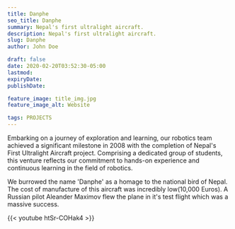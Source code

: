 ```yaml
---
title: Danphe
seo_title: Danphe
summary: Nepal's first ultralight aircraft.
description: Nepal's first ultralight aircraft.
slug: Danphe
author: John Doe

draft: false
date: 2020-02-20T03:52:30-05:00
lastmod: 
expiryDate: 
publishDate: 

feature_image: title_img.jpg
feature_image_alt: Website

tags: PROJECTS
---
```

Embarking on a journey of exploration and learning, our robotics team achieved a significant milestone in 2008 with the completion of Nepal's First Ultralight Aircraft project. Comprising a dedicated group of students, this venture reflects our commitment to hands-on experience and continuous learning in the field of robotics. 

We burrowed the name 'Danphe' as a homage to the national bird of Nepal. The cost of manufacture of this aircraft was incredibly low(10,000 Euros). A Russian pilot Aleander Maximov flew the plane in it's test flight which was a massive success.

{{< youtube htSr-COHak4 >}}

